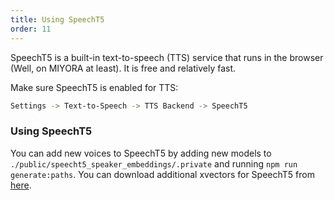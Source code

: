```yaml
---
title: Using SpeechT5
order: 11
---
```


SpeechT5 is a built-in text-to-speech (TTS) service that runs in the browser (Well, on MIYORA at least). It is free and relatively fast.

Make sure SpeechT5 is enabled for TTS:

```bash
Settings -> Text-to-Speech -> TTS Backend -> SpeechT5
```

### Using SpeechT5

You can add new voices to SpeechT5 by adding new models to `./public/speecht5_speaker_embeddings/.private` and running `npm run generate:paths`. You can download additional xvectors for SpeechT5 from [here](https://huggingface.co/datasets/Xenova/cmu-arctic-xvectors-extracted).
